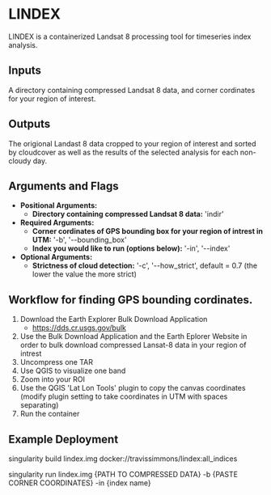 # LINDEX

LINDEX is a containerized Landsat 8 processing tool for timeseries index analysis.

## Inputs

A directory containing compressed Landsat 8 data, and corner cordinates for your region of interest.


## Outputs

The origional Landast 8 data cropped to your region of interest and sorted by cloudcover as well as the results of the selected analysis for each non-cloudy day.

## Arguments and Flags
* **Positional Arguments:**
    * **Directory containing compressed Landsat 8 data:** 'indir'
* **Required Arguments:**
    * **Corner cordinates of GPS bounding box for your region of intrest in UTM:** '-b', '--bounding_box'
    * **Index you would like to run (options below):** '-in', '--index'
* **Optional Arguments:**
    * **Strictness of cloud detection:** '-c', '--how_strict', default = 0.7 (the lower the value the more strict)

## Workflow for finding GPS bounding cordinates.

1. Download the Earth Explorer Bulk Download Application 
    * https://dds.cr.usgs.gov/bulk
2. Use the Bulk Download Application and the Earth Eplorer Website in order to bulk download compressed Lansat-8 data in your region of intrest
3. Uncompress one TAR
4. Use QGIS to visualize one band
5. Zoom into your ROI
6. Use the QGIS 'Lat Lon Tools' plugin to copy the canvas coordinates (modify plugin setting to take coordinates in UTM with spaces separating)
7. Run the container

## Example Deployment
singularity build lindex.img docker://travissimmons/lindex:all_indices

singularity run lindex.img {PATH TO COMPRESSED DATA} -b {PASTE CORNER COORDINATES} -in {index name}

